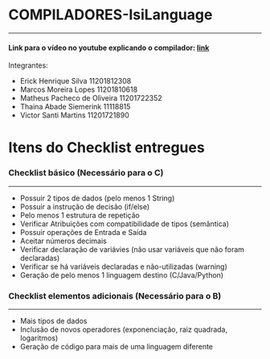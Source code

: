 # COMPILADORES-IsiLanguage
-----------------------------------------

#### Link para o vídeo no youtube explicando o compilador: [link](https://www.youtube.com/watch?v=pUnZgcQLQZ0)

Integrantes:
- Erick Henrique Silva 11201812308
- Marcos Moreira Lopes 11201810618
- Matheus Pacheco de Oliveira 11201722352
- Thaina Abade Siemerink 11118815
- Victor Santi Martins 11201721890

# Itens do Checklist entregues
### Checklist básico (Necessário para o C)
------------------------------------------
* Possuir 2 tipos de dados (pelo menos 1 String) 
* Possuir a instrução de decisão (if/else)
* Pelo menos 1 estrutura de repetição
* Verificar Atribuições com compatibilidade de tipos (semântica) 
* Possuir operações de Entrada e Saída
* Aceitar números decimais 
* Verificar declaração de variávies (não usar variáveis que não foram declaradas)	
* Verificar se há variáveis declaradas e não-utilizadas (warning)
* Geração de pelo menos 1 linguagem destino (C/Java/Python)

### Checklist elementos adicionais (Necessário para o B)
-----------------------------------------------
* Mais tipos de dados
* Inclusão de novos operadores (exponenciação, raiz quadrada, logaritmos)
* Geração de código para mais de uma linguagem diferente

